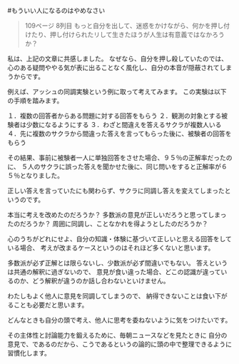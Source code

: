 
#もういい人になるのはやめなさい

>109ページ 8列目
もっと自分を出して、迷惑をかけながら、何かを押し付けたり、押し付けられたリして生きたほうが人生は有意義ではなかろうか？

私は、上記の文章に共感しました。
なぜなら、自分を押し殺していたのでは、心のある疑問ややる気が表に出ることなく風化し、自分の本音が隠蔽されてしまうからです。

例えば、アッシュの同調実験という例に取って考えてみます。
この実験は以下の手順を踏みます。

１．複数の回答者からある問題に対する回答をもらう
２．観測の対象とする被験者は少数になるようにする
３．わざと間違えを答えるサクラが複数人いる
４．先に複数のサクラから間違った答えを言ってもらった後に、被験者の回答をもらう

その結果、事前に被験者一人に単独回答をさせた場合、９５％の正解率だったのに、
５人のサクラに誤った答えを聞かせた後に、同じ問いをすると正解率が６５％となりました。

正しい答えを言っていたにも関わらず、サクラに同調し答えを変えてしまったというのです。

本当に考えを改めたのだろうか？
多数派の意見が正しいだろうと思ってしまったのだろうか？
周囲に同調し、ことなかれを得ようとしたのだろうか？

心のうちがどれにせよ、自分の知識・体験に基づいて正しいと思える回答をしている場合、
考えが改まるケースというのはそれほど多くないと思います。

多数派が必ず正解とは限らないし、少数派が必ず間違いでもない。
答えというは共通の解釈に過ぎないので、
意見が食い違った場合、どこの認識が違っているのか、どう解釈が違うのか話し合わないといけません。

わたしもよく他人に意見を同調してしまうので、
納得できないことは食い下がることも必要だと思います。

どんなときも自分の頭で考え、他人に思考を委ねないように気をつけたいです。

その主体性と討論能力を鍛えるために、毎朝ニュースなどを見たときに
自分の意見で、であるのだから、こうであるというの論的に頭の中で整理できるように習慣化します。



